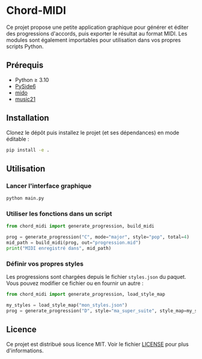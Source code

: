 # Chord-MIDI

Ce projet propose une petite application graphique pour générer et éditer des progressions d'accords, puis exporter le résultat au format MIDI. Les modules sont également importables pour utilisation dans vos propres scripts Python.

## Prérequis

- Python ≥ 3.10
- [PySide6](https://pypi.org/project/PySide6/)
- [mido](https://pypi.org/project/mido/)
- [music21](https://pypi.org/project/music21/)

## Installation

Clonez le dépôt puis installez le projet (et ses dépendances) en mode éditable :

```bash
pip install -e .
```

## Utilisation

### Lancer l'interface graphique

```bash
python main.py
```

### Utiliser les fonctions dans un script

```python
from chord_midi import generate_progression, build_midi

prog = generate_progression("C", mode="major", style="pop", total=4)
mid_path = build_midi(prog, out="progression.mid")
print("MIDI enregistré dans", mid_path)
```

### Définir vos propres styles

Les progressions sont chargées depuis le fichier `styles.json` du paquet.
Vous pouvez modifier ce fichier ou en fournir un autre :

```python
from chord_midi import generate_progression, load_style_map

my_styles = load_style_map("mon_styles.json")
prog = generate_progression("D", style="ma_super_suite", style_map=my_styles)
```

## Licence

Ce projet est distribué sous licence MIT. Voir le fichier [LICENSE](LICENSE) pour plus d'informations.

